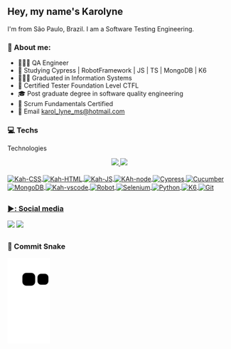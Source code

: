 ## Hey, my name's Karolyne
I'm from São Paulo, Brazil. I am a Software Testing Engineering. 

### :book: About me:
- 👩🏽‍💻 QA Engineer 
- 🌱 Studying Cypress | RobotFramework | JS | TS | MongoDB | K6
- 👩🏾‍🎓 Graduated in Information Systems
- 📜 Certified Tester Foundation Level CTFL
- 🎓 Post graduate degree in software quality engineering
- 📜 Scrum Fundamentals Certified 
- 📧 Email karol_lyne_ms@hotmail.com



### :computer:  Techs
Technologies 

<div align="center">
  <a href="https://github.com/KarolyneMachado">
  <img height="190em" src="https://github-readme-stats.vercel.app/api?username=KarolyneMachado&show_icons=true&theme=dracula&include_all_commits=true&count_private=true"/>
  <img height="190em" src="https://github-readme-stats.vercel.app/api/top-langs/?username=KarolyneMachado&layout=compact&langs_count=7&theme=dracula"/>

</div>
  <div style="display: inline_block"><br>
  <img align="center" alt="Kah-CSS" height="35" width="45" src="https://cdn.jsdelivr.net/gh/devicons/devicon/icons/css3/css3-original.svg">
  <img align="center" alt="Kah-HTML" height="35" width="45" src="https://cdn.jsdelivr.net/gh/devicons/devicon/icons/html5/html5-original.svg">
  <img align="center" alt="Kah-JS" height="35" width="45" src="https://cdn.jsdelivr.net/gh/devicons/devicon/icons/javascript/javascript-original.svg">
  <img align="center" alt="KAh-node" height="35" width="45" src="https://cdn.jsdelivr.net/gh/devicons/devicon/icons/nodejs/nodejs-original.svg">
  <img align="center" alt="Cypress" height="35" width="45" src="https://cdn.jsdelivr.net/npm/simple-icons@3.13.0/icons/cypress.svg">
  <img align="center" alt="Cucumber" height="35" width="45" src="https://user-images.githubusercontent.com/86740236/232254728-4e99461b-3453-433d-a7f0-20842d602fb0.svg">
  <img align="center" alt="MongoDB" height="35" width="45" src="https://user-images.githubusercontent.com/86740236/232253956-84e7a45f-759a-4008-ac3a-e1dfe1a34387.svg">
  <img align="center" alt="Kah-vscode" height="35" width="45" src="https://cdn.jsdelivr.net/gh/devicons/devicon/icons/vscode/vscode-original.svg"> 
  <img align="center" alt="Robot" height="35" width="45" src="https://user-images.githubusercontent.com/86740236/232253645-e9c7802e-bdbf-4f5d-b861-af46b6eea629.svg">
  <img align="center" alt="Selenium" height="35" width="45" src="https://user-images.githubusercontent.com/86740236/232254035-187e5f05-2892-43ba-94f8-c571214cae07.svg">
  <img align="center" alt="Python" height="35" width="45" src="https://user-images.githubusercontent.com/86740236/232253863-6173e1db-5627-464e-b7de-d861236a15c7.svg">
  <img align="center" alt="K6" height="35" width="45" src="https://user-images.githubusercontent.com/86740236/232253997-c069decf-1385-4f44-b434-d3a258090da9.svg">
  <img align="center" alt="Git" height="35" width="45" src="https://user-images.githubusercontent.com/86740236/232254827-95e0bb46-3db0-4bfb-8228-b8d27ccbde61.svg">


</div>
  
##

### ▶️:  Social media
  
 <div> 
    <a href="https://www.instagram.com/machado_lyne/" target="_blank"><img src="https://img.shields.io/badge/-Instagram-%23E4405F?style=for-the-badge&logo=instagram&logoColor=white" target="_blank"></a>
    <a href="https://www.linkedin.com/in/karolyne-machado/" target="_blank"><img src="https://img.shields.io/badge/LinkedIn-0077B5?style=for-the-badge&logo=linkedin&logoColor=white">     </a> 
  
 ##
 ### :snake:  Commit Snake
   ![Snake animation](https://github.com/karolynemachado/karolynemachado/blob/output/github-contribution-grid-snake.svg)

 
   
</div>


